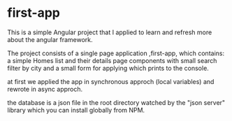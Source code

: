# first-app
This is a simple Angular project that I applied to learn and refresh more about the angular framework.

The project consists of a single page application ,first-app, which contains:
a simple Homes list and their details page components with small search filter by city 
and a small form for applying which prints to the console.

at first we applied the app in synchronous approch (local variables) and rewrote in async approch.

the database is a json file in the root directory watched by the "json server" library which you can install globally from NPM.		


